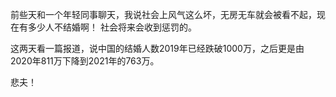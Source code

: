 前些天和一个年轻同事聊天，我说社会上风气这么坏，无房无车就会被看不起，现在有多少人不结婚啊！
社会将来会收到惩罚的。

这两天看一篇报道，说中国的结婚人数2019年已经跌破1000万，之后更是由2020年811万下降到2021年的763万。

悲夫！
